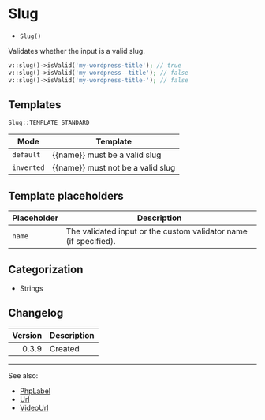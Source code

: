# Slug

- `Slug()`

Validates whether the input is a valid slug.

```php
v::slug()->isValid('my-wordpress-title'); // true
v::slug()->isValid('my-wordpress--title'); // false
v::slug()->isValid('my-wordpress-title-'); // false
```

## Templates

`Slug::TEMPLATE_STANDARD`

| Mode       | Template                          |
|------------|-----------------------------------|
| `default`  | {{name}} must be a valid slug     |
| `inverted` | {{name}} must not be a valid slug |

## Template placeholders

| Placeholder | Description                                                      |
|-------------|------------------------------------------------------------------|
| `name`      | The validated input or the custom validator name (if specified). |

## Categorization

- Strings

## Changelog

| Version | Description |
|--------:|-------------|
|   0.3.9 | Created     |

***
See also:

- [PhpLabel](PhpLabel.md)
- [Url](Url.md)
- [VideoUrl](VideoUrl.md)
